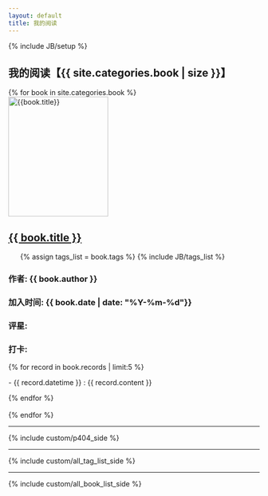 ```yaml
---
layout: default
title: 我的阅读
---
```

{% include JB/setup %}
<div class="row">
    <div class="span9">
        <h2>我的阅读【{{ site.categories.book | size }}】</h2>
        {% for book in site.categories.book %}
            <div class="thumbnail row-fluid">
                <div class="span3">
                    <a href="{{ book.url }}"> 
                        <img style="width: 200px; height: 240px;" class="img-rounded" alt="{{book.title}}" src="{{ HOME_PATH }}book/covers/{{ book.cover }}">
                    </a>
                </div>
                <div class="caption span7">
                     <h2><a href="{{ book.url }}">{{ book.title }}</a></h2>
                     <ul class="tag_box inline">
                        {% assign tags_list = book.tags %}
                        {% include JB/tags_list %}
                     </ul>
                     <h3>作者: {{ book.author }}</h3>
                     <h3>加入时间: {{ book.date | date: "%Y-%m-%d"}}</h3>
                     <h3>评星: <span class="allstar{{ book.star }}"></span></h3>
                     <h3>打卡:</h3>
                     {% for record in book.records | limit:5 %}
                       <p> - {{ record.datetime }} : {{ record.content }}</p>
                     {% endfor %}
                </div>
            </div>
            <br>
        {% endfor %}
    </div>
    <div class="span3">
        <hr>
        {% include custom/p404_side %}
        <hr>
        {% include custom/all_tag_list_side %}
        <hr>
        {% include custom/all_book_list_side %}
    </div>
</div>


